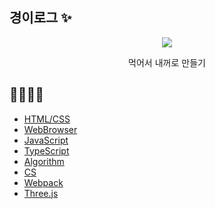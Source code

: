 ## 경이로그 ✨
<div align="center">
  <img src='https://github.com/user-attachments/assets/8e7bb024-933f-439d-b08c-73b3fc718d48' />
  <p>먹어서 내꺼로 만들기</p>
</div>


## 🍣🍜🍱🍺
- [HTML/CSS](https://github.com/kyoung2log/Html-Css)
- [WebBrowser](https://github.com/kyoung2log/WebBrowser)
- [JavaScript](https://github.com/kyoung2log/JavaScript)
- [TypeScript](https://github.com/kyoung2log/TypeScript)
- [Algorithm](https://github.com/kyoung2log/Algorithm)
- [CS](https://github.com/kyoung2log/CS)
- [Webpack](https://github.com/kyoung2log/Webpack)
- [Three.js](https://github.com/kyoung2log/Three.js)

